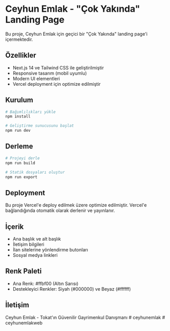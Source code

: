 # Ceyhun Emlak - "Çok Yakında" Landing Page

Bu proje, Ceyhun Emlak için geçici bir "Çok Yakında" landing page'i içermektedir.

## Özellikler

- Next.js 14 ve Tailwind CSS ile geliştirilmiştir
- Responsive tasarım (mobil uyumlu)
- Modern UI elementleri
- Vercel deployment için optimize edilmiştir

## Kurulum

```bash
# Bağımlılıkları yükle
npm install

# Geliştirme sunucusunu başlat
npm run dev
```

## Derleme

```bash
# Projeyi derle
npm run build

# Statik dosyaları oluştur
npm run export
```

## Deployment

Bu proje Vercel'e deploy edilmek üzere optimize edilmiştir. Vercel'e bağlandığında otomatik olarak derlenir ve yayınlanır.

## İçerik

- Ana başlık ve alt başlık
- İletişim bilgileri
- İlan sitelerine yönlendirme butonları
- Sosyal medya linkleri

## Renk Paleti

- Ana Renk: #ffbf00 (Altın Sarısı)
- Destekleyici Renkler: Siyah (#000000) ve Beyaz (#ffffff)

## İletişim

Ceyhun Emlak - Tokat'ın Güvenilir Gayrimenkul Danışmanı
#   c e y h u n e m l a k  
 #   c e y h u n e m l a k w e b  
 